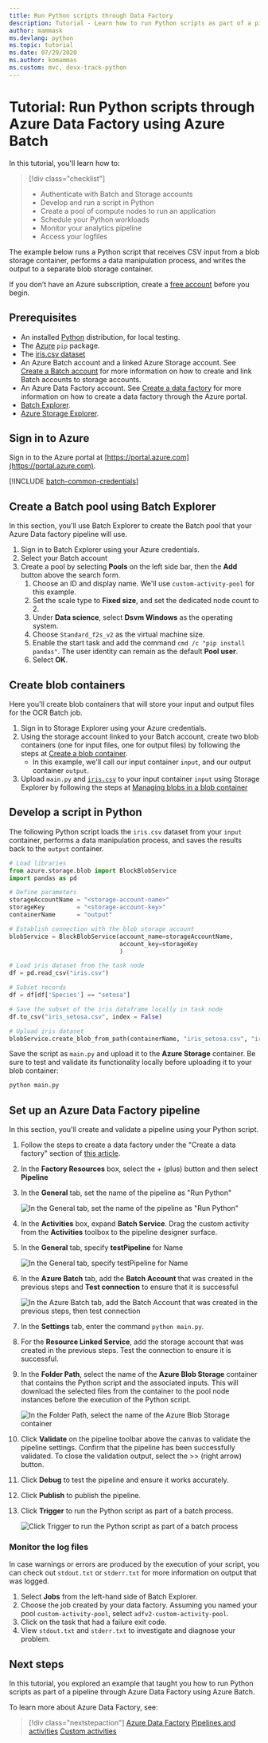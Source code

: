 ```yaml
---
title: Run Python scripts through Data Factory
description: Tutorial - Learn how to run Python scripts as part of a pipeline through Azure Data Factory using Azure Batch.
author: mammask
ms.devlang: python
ms.topic: tutorial
ms.date: 07/29/2020
ms.author: komammas
ms.custom: mvc, devx-track-python
---
```


# Tutorial: Run Python scripts through Azure Data Factory using Azure Batch

In this tutorial, you'll learn how to:

> [!div class="checklist"]
> * Authenticate with Batch and Storage accounts
> * Develop and run a script in Python
> * Create a pool of compute nodes to run an application
> * Schedule your Python workloads
> * Monitor your analytics pipeline
> * Access your logfiles

The example below runs a Python script that receives CSV input from a blob storage container, performs a data manipulation process, and writes the output to a separate blob storage container.

If you don’t have an Azure subscription, create a [free account](https://azure.microsoft.com/free/) before you begin.

## Prerequisites

* An installed [Python](https://www.python.org/downloads/) distribution, for local testing.
* The [Azure](https://pypi.org/project/azure/) `pip` package.
* The [iris.csv dataset](https://www.kaggle.com/uciml/iris/version/2#Iris.csv)
* An Azure Batch account and a linked Azure Storage account. See [Create a Batch account](quick-create-portal.md#create-a-batch-account) for more information on how to create and link Batch accounts to storage accounts.
* An Azure Data Factory account. See [Create a data factory](../data-factory/quickstart-create-data-factory-portal.md#create-a-data-factory) for more information on how to create a data factory through the Azure portal.
* [Batch Explorer](https://azure.github.io/BatchExplorer/).
* [Azure Storage Explorer](https://azure.microsoft.com/features/storage-explorer/).

## Sign in to Azure

Sign in to the Azure portal at [https://portal.azure.com](https://portal.azure.com).

[!INCLUDE [batch-common-credentials](../../includes/batch-common-credentials.md)]

## Create a Batch pool using Batch Explorer

In this section, you'll use Batch Explorer to create the Batch pool that your Azure Data factory pipeline will use. 

1. Sign in to Batch Explorer using your Azure credentials.
1. Select your Batch account
1. Create a pool by selecting **Pools** on the left side bar, then the **Add** button above the search form. 
    1. Choose an ID and display name. We'll use `custom-activity-pool` for this example.
    1. Set the scale type to **Fixed size**, and set the dedicated node count to 2.
    1. Under **Data science**, select **Dsvm Windows** as the operating system.
    1. Choose `Standard_f2s_v2` as the virtual machine size.
    1. Enable the start task and add the command `cmd /c "pip install pandas"`. The user identity can remain as the default **Pool user**.
    1. Select **OK**.

## Create blob containers

Here you'll create blob containers that will store your input and output files for the OCR Batch job.

1. Sign in to Storage Explorer using your Azure credentials.
1. Using the storage account linked to your Batch account, create two blob containers (one for input files, one for output files) by following the steps at [Create a blob container](../vs-azure-tools-storage-explorer-blobs.md#create-a-blob-container).
    * In this example, we'll call our input container `input`, and our output container `output`.
1. Upload `main.py` and [`iris.csv`](https://www.kaggle.com/uciml/iris/version/2#Iris.csv) to your input container `input` using Storage Explorer by following the steps at [Managing blobs in a blob container](../vs-azure-tools-storage-explorer-blobs.md#managing-blobs-in-a-blob-container)


## Develop a script in Python

The following Python script loads the `iris.csv` dataset from your `input` container, performs a data manipulation process, and saves the results back to the `output` container.

``` python
# Load libraries
from azure.storage.blob import BlockBlobService
import pandas as pd

# Define parameters
storageAccountName = "<storage-account-name>"
storageKey         = "<storage-account-key>"
containerName      = "output"

# Establish connection with the blob storage account
blobService = BlockBlobService(account_name=storageAccountName,
                               account_key=storageKey
                               )

# Load iris dataset from the task node
df = pd.read_csv("iris.csv")

# Subset records
df = df[df['Species'] == "setosa"]

# Save the subset of the iris dataframe locally in task node
df.to_csv("iris_setosa.csv", index = False)

# Upload iris dataset
blobService.create_blob_from_path(containerName, "iris_setosa.csv", "iris_setosa.csv")
```

Save the script as `main.py` and upload it to the **Azure Storage** container. Be sure to test and validate its functionality locally before uploading it to your blob container:

``` bash
python main.py
```

## Set up an Azure Data Factory pipeline

In this section, you'll create and validate a pipeline using your Python script.

1. Follow the steps to create a data factory under the "Create a data factory" section of [this article](../data-factory/quickstart-create-data-factory-portal.md#create-a-data-factory).
1. In the **Factory Resources** box, select the + (plus) button and then select **Pipeline**
1. In the **General** tab, set the name of the pipeline as "Run Python"

    ![In the General tab, set the name of the pipeline as "Run Python"](./media/run-python-batch-azure-data-factory/create-pipeline.png)

1. In the **Activities** box, expand **Batch Service**. Drag the custom activity from the **Activities** toolbox to the pipeline designer surface.
1. In the **General** tab, specify **testPipeline** for Name

    ![In the General tab, specify testPipeline for Name](./media/run-python-batch-azure-data-factory/create-custom-task.png)
1. In the **Azure Batch** tab, add the **Batch Account** that was created in the previous steps and **Test connection** to ensure that it is successful

    ![In the Azure Batch tab, add the Batch Account that was created in the previous steps, then test connection](./media/run-python-batch-azure-data-factory/integrate-pipeline-with-azure-batch.png)

1. In the **Settings** tab, enter the command `python main.py`.
1. For the **Resource Linked Service**, add the storage account that was created in the previous steps. Test the connection to ensure it is successful.
1. In the **Folder Path**, select the name of the **Azure Blob Storage** container that contains the Python script and the associated inputs. This will download the selected files from the container to the pool node instances before the execution of the Python script.

    ![In the Folder Path, select the name of the Azure Blob Storage container](./media/run-python-batch-azure-data-factory/create-custom-task-py-script-command.png)
1. Click **Validate** on the pipeline toolbar above the canvas to validate the pipeline settings. Confirm that the pipeline has been successfully validated. To close the validation output, select the &gt;&gt; (right arrow) button.
1. Click **Debug** to test the pipeline and ensure it works accurately.
1. Click **Publish** to publish the pipeline.
1. Click **Trigger** to run the Python script as part of a batch process.

    ![Click Trigger to run the Python script as part of a batch process](./media/run-python-batch-azure-data-factory/create-custom-task-py-success-run.png)

### Monitor the log files

In case warnings or errors are produced by the execution of your script, you can check out `stdout.txt` or `stderr.txt` for more information on output that was logged.

1. Select **Jobs** from the left-hand side of Batch Explorer.
1. Choose the job created by your data factory. Assuming you named your pool `custom-activity-pool`, select `adfv2-custom-activity-pool`.
1. Click on the task that had a failure exit code.
1. View `stdout.txt` and `stderr.txt` to investigate and diagnose your problem.

## Next steps

In this tutorial, you explored an example that taught you how to run Python scripts as part of a pipeline through Azure Data Factory using Azure Batch.

To learn more about Azure Data Factory, see:

> [!div class="nextstepaction"]
> [Azure Data Factory](../data-factory/introduction.md)
> [Pipelines and activities](../data-factory/concepts-pipelines-activities.md)
> [Custom activities](../data-factory/transform-data-using-dotnet-custom-activity.md)
